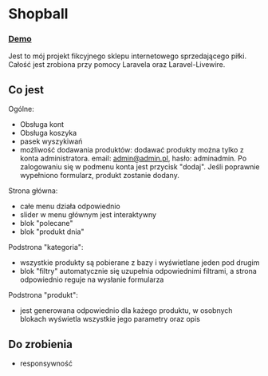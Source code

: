 # Shopball
### [ Demo ]

Jest to mój projekt fikcyjnego sklepu internetowego sprzedającego piłki. Całość jest zrobiona przy pomocy Laravela oraz Laravel-Livewire.

## Co jest

Ogólne:

- Obsługa kont
- Obsługa koszyka
- pasek wyszykiwań
- możliwość dodawania produktów: dodawać produkty można tylko z konta administratora. email: admin@admin.pl, hasło: adminadmin. Po zalogowaniu się w podmenu konta jest przycisk "dodaj". Jeśli poprawnie wypełniono formularz, produkt zostanie dodany.

Strona główna:

- całe menu działa odpowiednio
- slider w menu głównym jest interaktywny
- blok "polecane"
- blok "produkt dnia"

Podstrona "kategoria":

- wszystkie produkty są pobierane z bazy i wyświetlane jeden pod drugim
- blok "filtry" automatycznie się uzupełnia odpowiednimi filtrami, a strona odpowiednio reguje na wysłanie formularza

Podstrona "produkt":

- jest generowana odpowiednio dla każego produktu, w osobnych blokach wyświetla wszystkie jego parametry oraz opis


## Do zrobienia
- responsywność

 [ Demo ]: <http://shopball.epizy.com>
